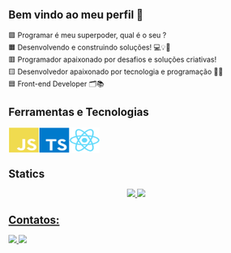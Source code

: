<h2>Bem vindo ao meu perfil 👋</h2>

<p>
  🟪 Programar é meu superpoder, qual é o seu ? <br>
  🟧 Desenvolvendo e construindo soluções! 💻💡🚀 <br>
  🟥 Programador apaixonado por desafios e soluções criativas! <br>
  🟨 Desenvolvedor apaixonado por tecnologia e programação 👨‍💻 <br>
  🟦 Front-end Developer 🗂️📚
</p>

<h2>Ferramentas e Tecnologias</h2>
<div style="display: flex;">
  <img 
       style="cursor: not-allowed;"
       align="center" 
       alt="Eleilson-Js" 
       height="50" 
       width="60" 
       src="https://raw.githubusercontent.com/devicons/devicon/master/icons/javascript/javascript-plain.svg"
  >
  <img 
       align="center" 
       alt="Eleilson-Js" 
       height="50" 
       width="60" 
       src="https://raw.githubusercontent.com/devicons/devicon/master/icons/typescript/typescript-plain.svg"
  >
  <img 
       align="center" 
       alt="Eleilson-Js" 
       height="50" 
       width="60" 
       src="https://raw.githubusercontent.com/devicons/devicon/master/icons/react/react-original.svg"
  >
</div>

<h2>Statics</h2>
<div align="center">
  <a href="https://github.com/Eleilson69">
  <img 
     height="180em" 
     src="https://github-readme-stats.vercel.app/api?username=Eleilson69&show_icons=true&theme=tokyonight&include_all_commits=true&count_private=true"
  />
  <img 
     height="180em" 
     src="https://github-readme-stats.vercel.app/api/top-langs/?username=Eleilson69&layout=compact&langs_count=7&theme=dark"
  />
</div>

<div>
  <h2>Contatos:</h2>
   <a 
      href="https://www.instagram.com/eleilson_dev/" 
      target="_blank">
      <img 
        src="https://img.shields.io/badge/-Instagram-%23E4405F?style=for-the-badge&logo=instagram&logoColor=white" 
        target="_blank"
      >
   </a>
  <a 
        href="https://www.linkedin.com/in/eleilson-rds/" 
        target="_blank">
        <img 
        src="https://img.shields.io/badge/-LinkedIn-%230077B5?style=for-the-badge&logo=linkedin&logoColor=white" 
        target="_blank"
      >
  </a> 
</div>
